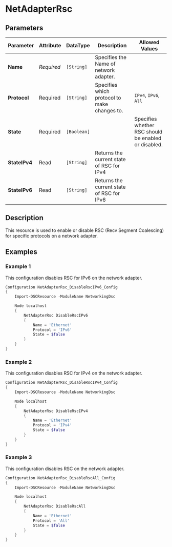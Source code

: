 # NetAdapterRsc

## Parameters

| Parameter     | Attribute  | DataType    | Description                                  | Allowed Values                                       |
| ------------- | ---------- | ----------- | -------------------------------------------- | ---------------------------------------------------- |
| **Name**      | *Required* | `[String]`  | Specifies the Name of network adapter.       |                                                      |
| **Protocol**  | Required   | `[String]`  | Specifies which protocol to make changes to. | `IPv4`, `IPv6`, `All`                                |
| **State**     | Required   | `[Boolean]` |                                              | Specifies whether RSC should be enabled or disabled. |  |
| **StateIPv4** | Read       | `[String]`  | Returns the current state of RSC for IPv4    |                                                      |
| **StateIPv6** | Read       | `[String]`  | Returns the current state of RSC for IPv6    |                                                      |

## Description

This resource is used to enable or disable RSC (Recv Segment Coalescing) for specific protocols on a network adapter.

## Examples

### Example 1

This configuration disables RSC for IPv6 on the network adapter.

```powershell
Configuration NetAdapterRsc_DisableRscIPv6_Config
{
    Import-DSCResource -ModuleName NetworkingDsc

    Node localhost
    {
        NetAdapterRsc DisableRscIPv6
        {
            Name = 'Ethernet'
            Protocol = 'IPv6'
            State = $false
        }
    }
}
```

### Example 2

This configuration disables RSC for IPv4 on the network adapter.

```powershell
Configuration NetAdapterRsc_DisableRscIPv4_Config
{
    Import-DSCResource -ModuleName NetworkingDsc

    Node localhost
    {
        NetAdapterRsc DisableRscIPv4
        {
            Name = 'Ethernet'
            Protocol = 'IPv4'
            State = $false
        }
    }
}
```

### Example 3

This configuration disables RSC on the network adapter.

```powershell
Configuration NetAdapterRsc_DisableRscAll_Config
{
    Import-DSCResource -ModuleName NetworkingDsc

    Node localhost
    {
        NetAdapterRsc DisableRscAll
        {
            Name = 'Ethernet'
            Protocol = 'All'
            State = $false
        }
    }
}
```

